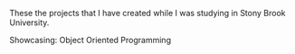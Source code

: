 These the projects that I have created while I was studying in Stony Brook University.

Showcasing:
Object Oriented Programming

